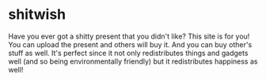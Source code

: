 # shitwish
Have you ever got a shitty present that you didn't like? This site is for you! You can upload the present and others will buy it. And you can buy other's stuff as well. It's perfect since it not only redistributes things and gadgets well (and so being environmentally friendly) but it redistributes happiness as well!
